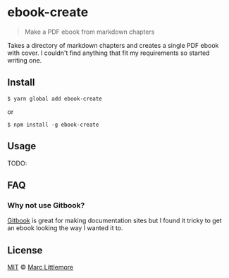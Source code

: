 # ebook-create

> Make a PDF ebook from markdown chapters

Takes a directory of markdown chapters and creates a single PDF ebook with cover. I couldn't find anything that fit my requirements so started writing one.

## Install
```
$ yarn global add ebook-create
```

or

```
$ npm install -g ebook-create
```

## Usage

TODO:

## FAQ

### Why not use Gitbook?

[Gitbook](https://github.com/GitbookIO/gitbook) is great for making documentation sites but I found it tricky to get an ebook looking the way I wanted it to.

## License

[MIT](LICENSE) © [Marc Littlemore](http://www.marclittlemore.com)